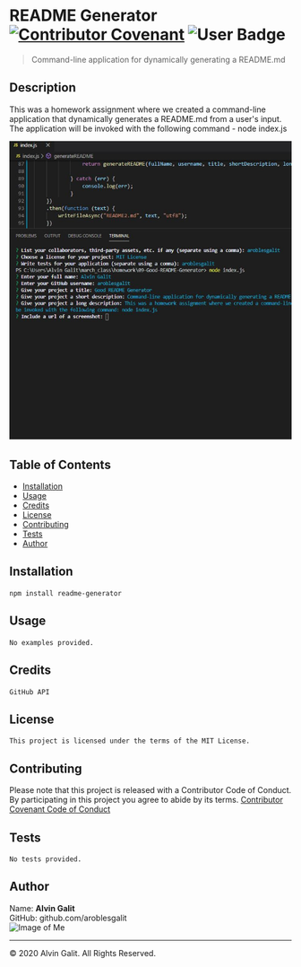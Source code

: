 
# README Generator   [![Contributor Covenant](https://img.shields.io/badge/Contributor%20Covenant-v2.0%20adopted-ff69b4.svg)](code_of_conduct.md) ![User Badge](https://img.shields.io/badge/README-Generator-brightgreen)
> Command-line application for dynamically generating a README.md    


## Description  
This was a homework assignment where we created a command-line application that dynamically generates a README.md from a user's input. The application will be invoked with the following command - node index.js  


![Screenshot](https://github.com/aroblesgalit/09-Good-README-Generator/raw/master/images/readme-generator-screenshot.JPG)  


## Table of Contents  
* [Installation](#installation)
* [Usage](#usage)
* [Credits](#credits)
* [License](#license)
* [Contributing](#contributing)
* [Tests](#tests)
* [Author](#author)


## Installation  
    npm install readme-generator


## Usage  
    No examples provided.


## Credits  
    GitHub API


## License  
    This project is licensed under the terms of the MIT License.


## Contributing  
Please note that this project is released with a Contributor Code of Conduct. By participating in this project you agree to abide by its terms.
[Contributor Covenant Code of Conduct](https://www.contributor-covenant.org/version/2/0/code_of_conduct/)


## Tests  
    No tests provided.


## Author  
Name: __Alvin Galit__  
GitHub: github.com/aroblesgalit  
![Image of Me](https://avatars1.githubusercontent.com/u/38934010?v=4)


---
© 2020 Alvin Galit. All Rights Reserved.
